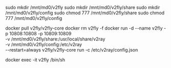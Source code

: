 sudo mkdir /mnt/md0/v2fly
sudo mkdir /mnt/md0/v2fly/share
sudo mkdir /mnt/md0/v2fly/config
sudo chmod 777 /mnt/md0/v2fly/share
sudo chmod 777 /mnt/md0/v2fly/config

docker pull v2fly/v2fly-core
docker rm v2fly -f
docker run -d --name v2fly -p 10808:10808 -p 10809:10809 \
    -v /mnt/md0/v2fly/share:/usr/local/share/v2ray \
    -v /mnt/md0/v2fly/config:/etc/v2ray \
    --restart=always v2fly/v2fly-core run -c /etc/v2ray/config.json

docker exec -it v2fly /bin/sh